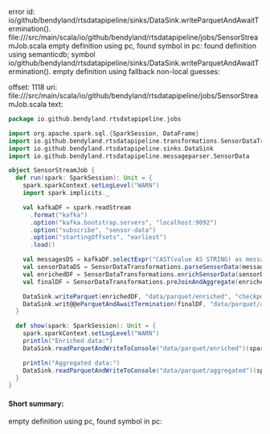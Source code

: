 error id: io/github/bendyland/rtsdatapipeline/sinks/DataSink.writeParquetAndAwaitTermination().
file://<WORKSPACE>/src/main/scala/io/github/bendyland/rtsdatapipeline/jobs/SensorStreamJob.scala
empty definition using pc, found symbol in pc: 
found definition using semanticdb; symbol io/github/bendyland/rtsdatapipeline/sinks/DataSink.writeParquetAndAwaitTermination().
empty definition using fallback
non-local guesses:

offset: 1118
uri: file://<WORKSPACE>/src/main/scala/io/github/bendyland/rtsdatapipeline/jobs/SensorStreamJob.scala
text:
```scala
package io.github.bendyland.rtsdatapipeline.jobs

import org.apache.spark.sql.{SparkSession, DataFrame}
import io.github.bendyland.rtsdatapipeline.transformations.SensorDataTransformations
import io.github.bendyland.rtsdatapipeline.sinks.DataSink
import io.github.bendyland.rtsdatapipeline.messageparser.SensorData

object SensorStreamJob {
  def run(spark: SparkSession): Unit = {
    spark.sparkContext.setLogLevel("WARN")
    import spark.implicits._

    val kafkaDF = spark.readStream
      .format("kafka")
      .option("kafka.bootstrap.servers", "localhost:9092")
      .option("subscribe", "sensor-data")
      .option("startingOffsets", "earliest")
      .load()

    val messagesDS = kafkaDF.selectExpr("CAST(value AS STRING) as message").as[String]
    val sensorDataDS = SensorDataTransformations.parseSensorData(messagesDS)(spark)
    val enrichedDF = SensorDataTransformations.enrichSensorData(sensorDataDS)(spark)
    val finalDF = SensorDataTransformations.preJoinAndAggregate(enrichedDF)(spark)

    DataSink.writeParquet(enrichedDF, "data/parquet/enriched", "checkpoints/enriched")
    DataSink.writ@@eParquetAndAwaitTermination(finalDF, "data/parquet/aggregated", "checkpoints/aggregated")
  }

  def show(spark: SparkSession): Unit = {
    spark.sparkContext.setLogLevel("WARN")
    println("Enriched data:")
    DataSink.readParquetAndWriteToConsole("data/parquet/enriched")(spark)

    println("Aggregated data:")
    DataSink.readParquetAndWriteToConsole("data/parquet/aggregated")(spark)
  }
}


```


#### Short summary: 

empty definition using pc, found symbol in pc: 